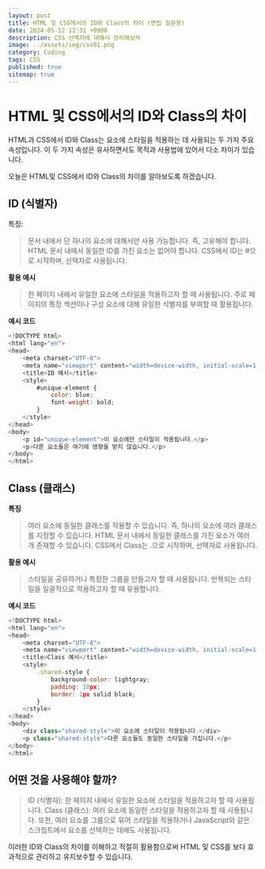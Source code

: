 ```yaml
---
layout: post
title: HTML 및 CSS에서의 ID와 Class의 차이 (면접 질문용)
date: 2024-05-12 12:31 +0900
description: CSS 선택자에 대해서 정리해보자 
image: ../assets/img/css01.png
category: Coding
tags: CSS
published: true
sitemap: true
---
```



# HTML 및 CSS에서의 ID와 Class의 차이

HTML과 CSS에서 ID와 Class는 요소에 스타일을 적용하는 데 사용되는 두 가지 주요 속성입니다. 이 두 가지 속성은 유사하면서도 목적과 사용법에 있어서 다소 차이가 있습니다.

오늘은 HTML및 CSS에서 ID와 Class의 차이를 알아보도록 하겠습니다.

## ID (식별자)
특징:

> 문서 내에서 단 하나의 요소에 대해서만 사용 가능합니다. 즉, 고유해야 합니다.
> HTML 문서 내에서 동일한 ID를 가진 요소는 없어야 합니다.
> CSS에서 ID는 #으로 시작하며, 선택자로 사용됩니다.

**활용 예시**

> 한 페이지 내에서 유일한 요소에 스타일을 적용하고자 할 때 사용됩니다.
> 주로 페이지의 특정 섹션이나 구성 요소에 대해 유일한 식별자를 부여할 때 활용됩니다.

**예시 코드**

````javascript
<!DOCTYPE html>
<html lang="en">
<head>
    <meta charset="UTF-8">
    <meta name="viewport" content="width=device-width, initial-scale=1.0">
    <title>ID 예시</title>
    <style>
        #unique-element {
            color: blue;
            font-weight: bold;
        }
    </style>
</head>
<body>
    <p id="unique-element">이 요소에만 스타일이 적용됩니다.</p>
    <p>다른 요소들은 여기에 영향을 받지 않습니다.</p>
</body>
</html>
````
## Class (클래스)

**특징**

> 여러 요소에 동일한 클래스를 적용할 수 있습니다. 즉, 하나의 요소에 여러 클래스를 지정할 수 있습니다.
> HTML 문서 내에서 동일한 클래스를 가진 요소가 여러 개 존재할 수 있습니다.
> CSS에서 Class는 .으로 시작하며, 선택자로 사용됩니다.

**활용 예시**

> 스타일을 공유하거나 특정한 그룹을 만들고자 할 때 사용됩니다.
> 반복되는 스타일을 일괄적으로 적용하고자 할 때 유용합니다.

**예시 코드**
````javascript
<!DOCTYPE html>
<html lang="en">
<head>
    <meta charset="UTF-8">
    <meta name="viewport" content="width=device-width, initial-scale=1.0">
    <title>Class 예시</title>
    <style>
        .shared-style {
            background-color: lightgray;
            padding: 10px;
            border: 1px solid black;
        }
    </style>
</head>
<body>
    <div class="shared-style">이 요소에 스타일이 적용됩니다.</div>
    <p class="shared-style">다른 요소들도 동일한 스타일을 가집니다.</p>
</body>
</html>
````
## 어떤 것을 사용해야 할까?
> ID (식별자): 한 페이지 내에서 유일한 요소에 스타일을 적용하고자 할 때 사용됩니다.
> Class (클래스): 여러 요소에 동일한 스타일을 적용하고자 할 때 사용됩니다. 또한, 여러 요소를 그룹으로 묶어 스타일을 적용하거나 JavaScript와 같은 스크립트에서 요소를 선택하는 데에도 사용됩니다.

이러한 ID와 Class의 차이를 이해하고 적절히 활용함으로써 HTML 및 CSS를 보다 효과적으로 관리하고 유지보수할 수 있습니다.